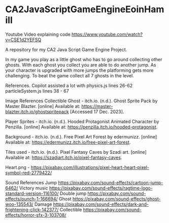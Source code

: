# CA2JavaScriptGameEngineEoinHamill
Youtube Video explaining code 
https://www.youtube.com/watch?v=CSE1d2YEFSQ


A repository for my CA2 Java Script Game Engine Project.

In my game you play as a little ghost who has to go around collecting other ghosts. 
With each ghost you collect you are able to do another jump.
As your character is upgraded with more jumps the platforming gets more challenging.
To beat the game collect all 7 ghosts in the level. 

References.
Copilot assisted a lot with physics.js lines 26-62
particleSystem.js lines 38 - 67

Image References
Collectible Ghost - itch.io. (n.d.). Ghost Sprite Pack by Master Blazter. [online] Available at: https://master-blazter.itch.io/ghostspritepack [Accessed 17 Dec. 2023].

Player Sprites - itch.io. (n.d.). Hooded Protagonist Animated Character by Penzilla. [online] Available at: https://penzilla.itch.io/hooded-protagonist.

Background - itch.io. (n.d.). Free Pixel Art Forest by edermunizz. [online] Available at: https://edermunizz.itch.io/free-pixel-art-forest.

‌Tiles used - itch.io. (n.d.). Pixel Fantasy Caves by Szadi art. [online] Available at: https://szadiart.itch.io/pixel-fantasy-caves.

Heart.png - https://pixabay.com/illustrations/pixel-heart-heart-pixel-symbol-red-2779422/

Sound References
Jump https://pixabay.com/sound-effects/cartoon-jump-6462/
Victory music https://pixabay.com/sound-effects/ragtime-logo-standard-version-116100/
Double jump https://pixabay.com/sound-effects/punch-1-166694/
Ghost https://pixabay.com/sound-effects/ghost-woo-135543/
Damage https://pixabay.com/sound-effects/dark-and-frightening-click-142377/
Collectible https://pixabay.com/sound-effects/horror-sfx-3-103708/
